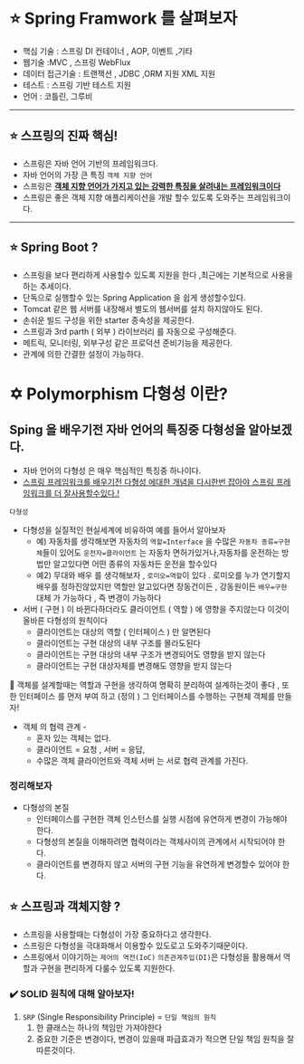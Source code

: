 # :star: Spring Framwork 를 살펴보자



* 핵심 기술 : 스프링 DI 컨테이너 , AOP, 이벤트 ,기타
* 웹기술 :MVC , 스프링 WebFlux
* 데이터 접근기술 : 트랜잭션 , JDBC ,ORM 지원 XML 지원
* 테스트 : 스프링 기반 테스트 지원
* 언어 : 코틀린, 그루비



***



## :star: 스프링의 진짜 핵심!



* 스프링은 자바 언어 기반의 프레임워크다.
* 자바 언어의 가장 큰 특징 `객체 지향 언어` 
* 스프링은 **<u>객체 지향 언어가 가지고 있는 강력한 특징을 살려내는 프레임워크이다</u>**
* 스프링은 좋은 객체 지향 애플리케이션을 개발 할수 있도록 도와주는 프레임워크이다.



***



## :star: Spring Boot ?



* 스프링을 보다 편리하게 사용할수 있도록 지원을 한다 ,최근에는 기본적으로 사용을 하는 추세이다.
* 단독으로 실행할수 있는 Spring Application 을 쉽게 생성할수있다.
* Tomcat 같은 웹 서버를 내장해서 별도의 웹서버를 설치 하지않아도 된다.
* 손쉬운 빌드 구성을 위한 starter 종속성을 제공한다.
* 스프링과 3rd parth ( 외부 ) 라이브러리 를 자동으로 구성해준다.
* 메트릭, 모니터링, 외부구성 같은 프로덕션 준비기능을 제공한다.
* 관계에 의한 간결한 설정이 가능하다.



# :star_of_david: Polymorphism 다형성 이란?



## Sping 을 배우기전 자바 언어의 특징중 다형성을 알아보겠다.

* 자바 언어의 다형성 은 매우 핵심적인 특징중 하나이다.
* <u>스프링 프레임워크를 배우기전 다형성 에대한 개념을 다시한번 잡아야 스프링 프레임워크를 더 잘사용할수있다.!</u>



`다형성`

* 다형성을 실질적인 현실세계에 비유하여 예를 들어서 알아보자
  * 예) 자동차를 생각해보면 자동차의 `역할=Interface` 을 수많은 `자동차 종류=구현체`들이 있어도 `운전자=클라이언트` 는 자동차 면허가있거나,자동차를 운전하는 방법만 알고있다면 어떤 종류의 자동차든 운전을 할수있다 
  * 예2) 무대와 배우 를 생각해보자 , `로미오=역할`이 있다 . 로미오를 누가 연기할지 배우를 정하진않았지만 역할만 알고있다면 장동건이든 , 강동원이든 `배우=구현` 대체 가 가능하다 , 즉 변경이 가능하다
* 서버 ( 구현 ) 이 바뀐다하더라도 클라이언트 ( 역할 ) 에 영향을 주지않는다 이것이 올바른 다형성의 원칙이다
  * 클라이언트는 대상의 역할 ( 인터페이스 ) 만 알면된다
  * 클라이언트는 구현 대상의 내부 구조를 몰라도된다
  * 클라이언트는 구현 대상의 내부 구조가 변경되어도 영향을 받지 않는다
  * 클라이언트는 구현 대상자체를 변경해도 영향을 받지 않는다



:100: 객체를 설계할때는 역할과 구현을 생각하여 명확히 분리하여 설계하는것이 좋다 , 또한 인터페이스 를 먼저 부여 하고 (정의 ) 그 인터페이스를 수행하는 구현체 객체를 만들자!



* 객체 의 협력 관계 -
  * 혼자 있는 객체는 없다.
  * 클라이언트 = 요청 , 서버 = 응답,
  * 수많은 객체 클라이언트와 객체 서버 는 서로 협력 관계를 가진다.



### 정리해보자

* 다형성의 본질
  * 인터페이스를 구현한 객체 인스턴스를 실행 시점에 유연하게 변경이 가능해야한다.
  * 다형성의 본질을 이해하려면 협력이라는 객체사이의 관계에서 시작되어야 한다.
  * 클라이언트를 변경하지 않고 서버의 구현 기능을 유연하게 변경할수 있어야 한다.



## :star: 스프링과 객체지향 ?

* 스프링을 사용할때는 다형성이 가장 중요하다고 생각한다.
* 스프링은 다형성을 극대화해서 이용할수 있도로고 도와주기때문이다.
* 스프링에서 이야기하는 `제어의 역전(IoC)`  `의존관계주입(DI)`은 다형성을 활용해서 역할과 구현을 편리하게 다룰수 있도록 지원한다.



### :heavy_check_mark: SOLID 원칙에 대해 알아보자!

1. `SRP` (Single Responsibility Principle) = `단일 책임의 원칙`
   1. 한 클래스는 하나의 책임만 가져야한다
   2. 중요한 기준은 변경이다, 변경이 있을때 파급효과가 적으면 단일 책임 원칙을 잘 따른것이다.

